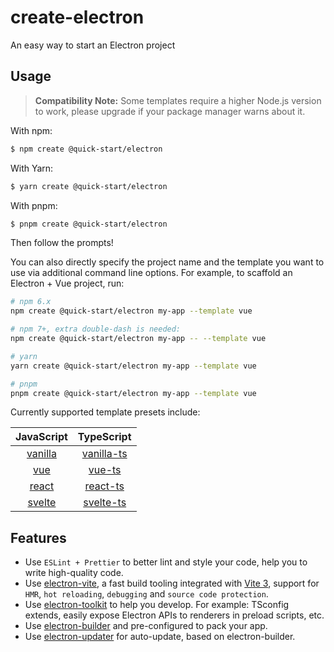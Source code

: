 # create-electron

An easy way to start an Electron project

## Usage

> **Compatibility Note:**
> Some templates require a higher Node.js version to work, please upgrade if your package manager warns about it.

With npm:

```bash
$ npm create @quick-start/electron
```

With Yarn:

```bash
$ yarn create @quick-start/electron
```

With pnpm:

```bash
$ pnpm create @quick-start/electron
```

Then follow the prompts!

You can also directly specify the project name and the template you want to use via additional command line options. For example, to scaffold an Electron + Vue project, run:

```bash
# npm 6.x
npm create @quick-start/electron my-app --template vue

# npm 7+, extra double-dash is needed:
npm create @quick-start/electron my-app -- --template vue

# yarn
yarn create @quick-start/electron my-app --template vue

# pnpm
pnpm create @quick-start/electron my-app --template vue
```

Currently supported template presets include:

|          JavaScript           |              TypeScript             |
| :---------------------------: | :---------------------------------: |
| [vanilla](playground/vanilla) | [vanilla-ts](playground/vanilla-ts) |
|     [vue](playground/vue)     |     [vue-ts](playground/vue-ts)     |
|   [react](playground/react)   |   [react-ts](playground/react-ts)   |
|  [svelte](playground/svelte)  |  [svelte-ts](playground/svelte-ts)  |

## Features

- Use `ESLint + Prettier` to better lint and style your code, help you to write high-quality code.
- Use [electron-vite](https://github.com/alex8088/electron-vite), a fast build tooling integrated with [Vite 3](https://vitejs.dev), support for `HMR`, `hot reloading`, `debugging` and `source code protection`.
- Use [electron-toolkit](https://github.com/alex8088/electron-toolkit) to help you develop. For example: TSconfig extends, easily expose Electron APIs to renderers in preload scripts, etc.
- Use [electron-builder](https://www.electron.build) and pre-configured to pack your app.
- Use [electron-updater](https://www.electron.build) for auto-update, based on electron-builder.
